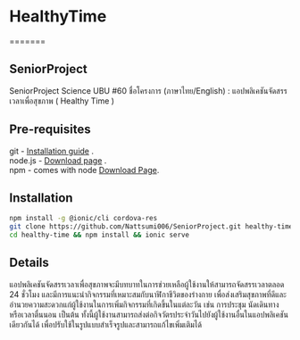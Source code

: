# HealthyTime
=======
## SeniorProject
SeniorProject Science UBU #60
ชื่อโครงการ (ภาษาไทย/English) : แอปพลิเคชันจัดสรรเวลาเพื่อสุขภาพ ( Healthy Time )

## Pre-requisites
git - [Installation guide](https://git-scm.com/) . <br />
node.js - [Download page](https://nodejs.org/en/download/) . <br />
npm - comes with node [Download Page](https://www.npmjs.com/). <br />

## Installation
```bash
npm install -g @ionic/cli cordova-res
git clone https://github.com/Nattsumi006/SeniorProject.git healthy-time
cd healthy-time && npm install && ionic serve
```

## Details
แอปพลิเคชันจัดสรรเวลาเพื่อสุขภาพจะมีบทบาทในการช่วยเหลือผู้ใช้งานให้สามารถจัดสรรเวลาตลอด 
24 ชั่วโมง และมีการแนะนำกิจกรรมที่เหมาะสมกับนาฬิกาชีวิตของร่างกาย เพื่อส่งเสริมสุขภาพที่ดีและอำนวยความสะดวกแก่ผู้ใช้งานในการเพิ่มกิจกรรมที่เกิดขึ้นในแต่ละวัน เช่น การประชุม นัดเดินทาง หรือเวลาตื่นนอน เป็นต้น ทั้งนี้ผู้ใช้งานสามารถส่งต่อกิจวัตรประจำวันไปยังผู้ใช้งานอื่นในแอปพลิเคชันเดียวกันได้ เพื่อปรับใช้ในรูปแบบสำเร็จรูปและสามารถแก้ไขเพิ่มเติมได้
